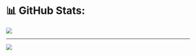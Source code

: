 # 📊 GitHub Stats:
![](https://github-readme-streak-stats.herokuapp.com/?user=abdkelanii&theme=react&hide_border=false)<br/>


---
[![](https://visitcount.itsvg.in/api?id=abdkelanii&icon=0&color=0)](https://visitcount.itsvg.in)

<!-- Proudly created with GPRM ( https://gprm.itsvg.in ) -->
